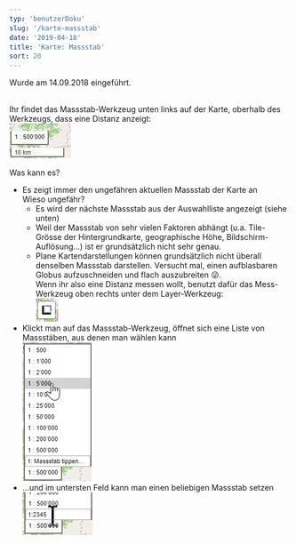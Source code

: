 ```yaml
---
typ: 'benutzerDoku'
slug: '/karte-massstab'
date: '2019-04-18'
title: 'Karte: Massstab'
sort: 20
---
```


Wurde am 14.09.2018 eingeführt.<br/><br/>

Ihr findet das Massstab-Werkzeug unten links auf der Karte, oberhalb des Werkzeugs, dass eine Distanz anzeigt:<br/>
![Massstab-Werkzeug](mapScale.png)<br/>

Was kann es?

- Es zeigt immer den ungefähren aktuellen Massstab der Karte an<br/>
  Wieso ungefähr?
  - Es wird der nächste Massstab aus der Auswahlliste angezeigt (siehe unten)
  - Weil der Massstab von sehr vielen Faktoren abhängt (u.a. Tile-Grösse der Hintergrundkarte, geographische Höhe, Bildschirm-Auflösung...) ist er grundsätzlich nicht sehr genau.
  - Plane Kartendarstellungen können grundsätzlich nicht überall denselben Massstab darstellen. Versucht mal, einen aufblasbaren Globus aufzuschneiden und flach auszubreiten :stuck_out_tongue_winking_eye:.<br/>
    Wenn ihr also eine Distanz messen wollt, benutzt dafür das Mess-Werkzeug oben rechts unter dem Layer-Werkzeug:<br/>
    ![Messen](mapMeasure.png)
- Klickt man auf das Massstab-Werkzeug, öffnet sich eine Liste von Massstäben, aus denen man wählen kann<br/>
  ![Massstab wählen](mapScaleOpen.png)
- ...und im untersten Feld kann man einen beliebigen Massstab setzen<br/>
  ![Massstab setzen](mapScaleSet.png)
